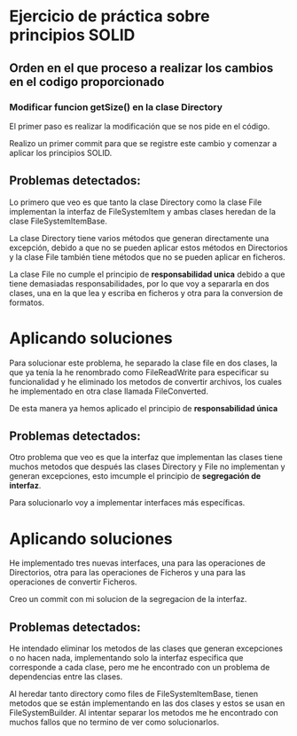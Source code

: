 # Ejercicio de práctica sobre principios SOLID
## Orden en el que proceso a realizar los cambios en el codigo proporcionado

### Modificar funcion getSize() en la clase Directory

El primer paso es realizar la modificación que se nos pide en el código. 

Realizo un primer commit para que se registre este cambio y comenzar a aplicar
los principios SOLID.


## Problemas detectados:

Lo primero que veo es que tanto la clase Directory como la clase File implementan la interfaz
de FileSystemItem y ambas clases heredan de la clase FileSystemItemBase.

La clase Directory tiene varios métodos que generan directamente una excepción, debido a que no 
se pueden aplicar estos métodos en Directorios y la clase File también tiene métodos que no se 
pueden aplicar en ficheros.

La clase File no cumple el principio de **responsabilidad unica** debido a que tiene demasiadas
responsabilidades, por lo que voy a separarla en dos clases, una en la que lea y escriba en ficheros
y otra para la conversion de formatos.


# Aplicando soluciones

Para solucionar este problema, he separado la clase file en dos clases, la que ya tenía la he renombrado
como FileReadWrite para especificar su funcionalidad y he eliminado los metodos de convertir archivos, los
cuales he implementado en otra clase llamada FileConverted. 

De esta manera ya hemos aplicado el principio de **responsabilidad única**


## Problemas detectados:

Otro problema que veo es que la interfaz que implementan las clases tiene muchos metodos que después las
clases Directory y File no implementan y generan excepciones, esto imcumple el principio de **segregación
de interfaz**.

Para solucionarlo voy a implementar interfaces más específicas.


# Aplicando soluciones

He implementado tres nuevas interfaces, una para las operaciones de Directorios, otra para las operaciones
de Ficheros y una para las operaciones de convertir Ficheros.

Creo un commit con mi solucion de la segregacion de la interfaz.

## Problemas detectados:

He intendado eliminar los metodos de las clases que generan excepciones o no hacen nada, implementando
solo la interfaz especifica que corresponde a cada clase, pero me he encontrado con un problema de dependencias
entre las clases.

Al heredar tanto directory como files de FileSystemItemBase, tienen metodos que se están implementando en las
dos clases y estos se usan en FileSystemBuilder. Al intentar separar los metodos me he encontrado con muchos
fallos que no termino de ver como solucionarlos.


